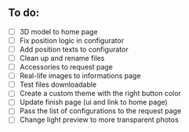 ## To do:
- [ ] 3D model to home page
- [ ] Fix position logic in configurator
- [ ] Add position texts to configurator
- [ ] Clean up and rename files
- [ ] Accessories to request page
- [ ] Real-life images to informations page
- [ ] Test files downloadable 
- [ ] Create a custom theme with the right button color
- [ ] Update finish page (ui and link to home page)
- [ ] Pass the list of configurations to the request page
- [ ] Change light preview to more transparent photos
